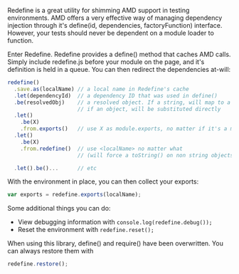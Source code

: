 Redefine is a great utility for shimming AMD support in testing environments. AMD offers a very effective way of managing dependency injection through it's define(id, dependencies, factoryFunction) interface. However, your tests should never be dependent on a module loader to function.

Enter Redefine. Redefine provides a define() method that caches AMD calls. Simply include redefine.js before your module on the page, and it's definition is held in a queue. You can then redirect the dependencies at-will:

```js
redefine()
  .save.as(localName) // a local name in Redefine's cache
  .let(dependencyId)  // a dependency ID that was used in define()
  .be(resolvedObj)    // a resolved object. If a string, will map to a <localName> from another call
                      // if an object, will be substituted directly
  .let()
    .be(X)
    .from.exports()   // use X as module.exports, no matter if it's a module or string
  .let()
    .be(X)
    .from.redefine()  // use <localName> no matter what
                      // (will force a toString() on non string objects)

  .let().be()...      // etc
```

With the environment in place, you can then collect your exports:

```js
var exports = redefine.exports(localName);
```

Some additional things you can do:

  * View debugging information with `console.log(redefine.debug());`
  * Reset the environment with `redefine.reset();`

When using this library, define() and require() have been overwritten. You can always restore them with

```js
redefine.restore();
```

